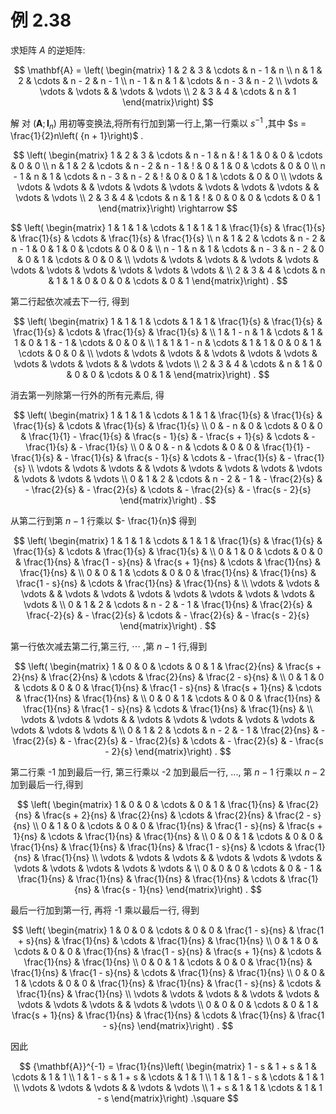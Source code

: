 # 例 2.38
求矩阵 $A$ 的逆矩阵:

$$
\mathbf{A} = \left( \begin{matrix} 1 & 2 & 3 & \cdots & n - 1 & n \\ n & 1 & 2 & \cdots & n - 2 & n - 1 \\ n - 1 & n & 1 & \cdots & n - 3 & n - 2 \\ \vdots & \vdots & \vdots & & \vdots & \vdots \\ 2 & 3 & 4 & \cdots & n & 1 \end{matrix}\right)
$$

解 对 $\left( {\mathbf{A};{\mathbf{I}}_{n}}\right)$ 用初等变换法,将所有行加到第一行上,第一行乘以 ${s}^{-1}$ ,其中 $s = \frac{1}{2}n\left( {n + 1}\right)$ .

$$
\left( \begin{matrix} 1 & 2 & 3 & \cdots & n - 1 & n & ! & 1 & 0 & 0 & \cdots & 0 & 0 \\ n & 1 & 2 & \cdots & n - 2 & n - 1 & ! & 0 & 1 & 0 & \cdots & 0 & 0 \\ n - 1 & n & 1 & \cdots & n - 3 & n - 2 & ! & 0 & 0 & 1 & \cdots & 0 & 0 \\ \vdots & \vdots & \vdots & & \vdots & \vdots & \vdots & \vdots & \vdots & \vdots & & \vdots & \vdots \\ 2 & 3 & 4 & \cdots & n & 1 & ! & 0 & 0 & 0 & \cdots & 0 & 1 \end{matrix}\right) \rightarrow
$$

$$
\left( \begin{matrix} 1 & 1 & 1 & \cdots & 1 & 1 & 1 & \frac{1}{s} & \frac{1}{s} & \frac{1}{s} & \cdots & \frac{1}{s} & \frac{1}{s} \\ n & 1 & 2 & \cdots & n - 2 & n - 1 & 0 & 1 & 0 & \cdots & 0 & 0 & \\ n - 1 & n & 1 & \cdots & n - 3 & n - 2 & 0 & 0 & 1 & \cdots & 0 & 0 & \\ \vdots & \vdots & \vdots & & \vdots & \vdots & \vdots & \vdots & \vdots & \vdots & \vdots & \vdots & \\ 2 & 3 & 4 & \cdots & n & 1 & 1 & 0 & 0 & 0 & \cdots & 0 & 1 \end{matrix}\right) .
$$

第二行起依次减去下一行, 得到

$$
\left( \begin{matrix} 1 & 1 & 1 & \cdots & 1 & 1 & \frac{1}{s} & \frac{1}{s} & \frac{1}{s} & \cdots & \frac{1}{s} & \frac{1}{s} & \\ 1 & 1 - n & 1 & \cdots & 1 & 1 & 0 & 1 & - 1 & \cdots & 0 & 0 & \\ 1 & 1 & 1 - n & \cdots & 1 & 1 & 0 & 0 & 1 & \cdots & 0 & 0 & \\ \vdots & \vdots & \vdots & & \vdots & \vdots & \vdots & \vdots & \vdots & \vdots & & \vdots & \vdots \\ 2 & 3 & 4 & \cdots & n & 1 & 0 & 0 & 0 & \cdots & 0 & 1 & \end{matrix}\right) .
$$

消去第一列除第一行外的所有元素后, 得

$$
\left( \begin{matrix} 1 & 1 & 1 & \cdots & 1 & 1 & \frac{1}{s} & \frac{1}{s} & \frac{1}{s} & \cdots & \frac{1}{s} & \frac{1}{s} \\ 0 & - n & 0 & \cdots & 0 & 0 & \frac{1}{1} - \frac{1}{s} & \frac{s - 1}{s} & - \frac{s + 1}{s} & \cdots & - \frac{1}{s} & - \frac{1}{s} \\ 0 & 0 & - n & \cdots & 0 & 0 & \frac{1}{1} - \frac{1}{s} & - \frac{1}{s} & \frac{s - 1}{s} & \cdots & - \frac{1}{s} & - \frac{1}{s} \\ \vdots & \vdots & \vdots & & \vdots & \vdots & \vdots & \vdots & \vdots & \vdots & \vdots & \vdots \\ 0 & 1 & 2 & \cdots & n - 2 & - 1 & - \frac{2}{s} & - \frac{2}{s} & - \frac{2}{s} & \cdots & - \frac{2}{s} & - \frac{s - 2}{s} \end{matrix}\right) .
$$

从第二行到第 $n - 1$ 行乘以 $- \frac{1}{n}$ 得到

$$
\left( \begin{matrix} 1 & 1 & 1 & \cdots & 1 & 1 & \frac{1}{s} & \frac{1}{s} & \frac{1}{s} & \cdots & \frac{1}{s} & \frac{1}{s} & \\ 0 & 1 & 0 & \cdots & 0 & 0 & \frac{1}{ns} & \frac{1 - s}{ns} & \frac{s + 1}{ns} & \cdots & \frac{1}{ns} & \frac{1}{ns} & \\ 0 & 0 & 1 & \cdots & 0 & 0 & \frac{1}{ns} & \frac{1}{ns} & \frac{1 - s}{ns} & \cdots & \frac{1}{ns} & \frac{1}{ns} & \\ \vdots & \vdots & \vdots & & \vdots & \vdots & \vdots & \vdots & \vdots & \vdots & \vdots & \vdots & \\ 0 & 1 & 2 & \cdots & n - 2 & - 1 & \frac{1}{ns} & \frac{2}{s} & \frac{-2}{s} & - \frac{2}{s} & \cdots & - \frac{2}{s} & - \frac{s - 2}{s} \end{matrix}\right) .
$$

第一行依次减去第二行,第三行, $\cdots$ ,第 $n - 1$ 行,得到

$$
\left( \begin{matrix} 1 & 0 & 0 & \cdots & 0 & 1 & \frac{2}{ns} & \frac{s + 2}{ns} & \frac{2}{ns} & \cdots & \frac{2}{ns} & \frac{2 - s}{ns} & \\ 0 & 1 & 0 & \cdots & 0 & 0 & \frac{1}{ns} & \frac{1 - s}{ns} & \frac{s + 1}{ns} & \cdots & \frac{1}{ns} & \frac{1}{ns} & \\ 0 & 0 & 1 & \cdots & 0 & 0 & \frac{1}{ns} & \frac{1}{ns} & \frac{1 - s}{ns} & \cdots & \frac{1}{ns} & \frac{1}{ns} & \\ \vdots & \vdots & \vdots & & \vdots & \vdots & \vdots & \vdots & \vdots & \vdots & \vdots & \vdots & \\ 0 & 1 & 2 & \cdots & n - 2 & - 1 & \frac{2}{ns} & - \frac{2}{s} & - \frac{2}{s} & - \frac{2}{s} & \cdots & - \frac{2}{s} & - \frac{s - 2}{s} \end{matrix}\right) .
$$

第二行乘 -1 加到最后一行, 第三行乘以 -2 加到最后一行, ..., 第 $n - 1$ 行乘以 $n - 2$ 加到最后一行,得到

$$
\left( \begin{matrix} 1 & 0 & 0 & \cdots & 0 & 1 & \frac{1}{ns} & \frac{2}{ns} & \frac{s + 2}{ns} & \frac{2}{ns} & \cdots & \frac{2}{ns} & \frac{2 - s}{ns} \\ 0 & 1 & 0 & \cdots & 0 & 0 & \frac{1}{ns} & \frac{1 - s}{ns} & \frac{s + 1}{ns} & \cdots & \frac{1}{ns} & \frac{1}{ns} & \\ 0 & 0 & 1 & \cdots & 0 & 0 & \frac{1}{ns} & \frac{1}{ns} & \frac{1}{ns} & \frac{1 - s}{ns} & \cdots & \frac{1}{ns} & \frac{1}{ns} \\ \vdots & \vdots & \vdots & & \vdots & \vdots & \vdots & \vdots & \vdots & \vdots & \vdots & \vdots & \\ 0 & 0 & 0 & \cdots & 0 & - 1 & \frac{1}{ns} & \frac{1}{ns} & \frac{1}{ns} & \frac{1}{ns} & \cdots & \frac{1}{ns} & \frac{s - 1}{ns} \end{matrix}\right) .
$$

最后一行加到第一行, 再将 -1 乘以最后一行, 得到

$$
\left( \begin{matrix} 1 & 0 & 0 & \cdots & 0 & 0 & \frac{1 - s}{ns} & \frac{1 + s}{ns} & \frac{1}{ns} & \cdots & \frac{1}{ns} & \frac{1}{ns} \\ 0 & 1 & 0 & \cdots & 0 & 0 & \frac{1}{ns} & \frac{1 - s}{ns} & \frac{s + 1}{ns} & \cdots & \frac{1}{ns} & \frac{1}{ns} \\ 0 & 0 & 1 & \cdots & 0 & 0 & \frac{1}{ns} & \frac{1}{ns} & \frac{1 - s}{ns} & \cdots & \frac{1}{ns} & \frac{1}{ns} \\ 0 & 0 & 1 & \cdots & 0 & 0 & \frac{1}{ns} & \frac{1}{ns} & \frac{1 - s}{ns} & \cdots & \frac{1}{ns} & \frac{1}{ns} \\ \vdots & \vdots & \vdots & & \vdots & \vdots & \vdots & \vdots & \vdots & & \vdots & \vdots \\ 0 & 0 & 0 & \cdots & 0 & 1 & \frac{s + 1}{ns} & \frac{1}{ns} & \frac{1}{ns} & \cdots & \frac{1}{ns} & \frac{1 - s}{ns} \end{matrix}\right) .
$$

因此

$$
{\mathbf{A}}^{-1} = \frac{1}{ns}\left( \begin{matrix} 1 - s & 1 + s & 1 & \cdots & 1 & 1 \\ 1 & 1 - s & 1 + s & \cdots & 1 & 1 \\ 1 & 1 & 1 - s & \cdots & 1 & 1 \\ \vdots & \vdots & \vdots & & \vdots & \vdots \\ 1 + s & 1 & 1 & \cdots & 1 & 1 - s \end{matrix}\right) .\square
$$
